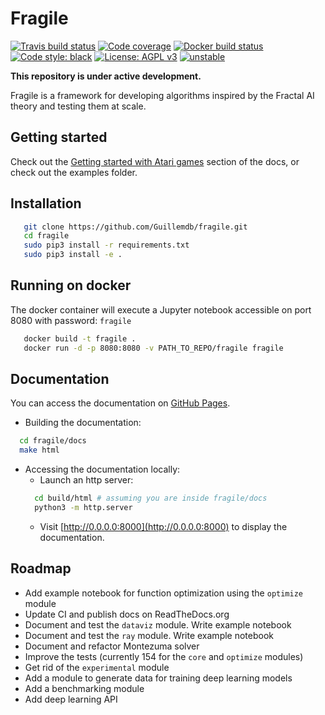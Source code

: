 # Fragile
[![Travis build status](https://travis-ci.org/guillemdb/fragile.svg)](https://travis-ci.org/guillemdb/fragile)
[![Code coverage](https://codecov.io/github/guillemdb/fragile/coverage.svg)](https://codecov.io/github/guillemdb/fragile)
[![Docker build status](https://img.shields.io/docker/build/guillemdb/fragile.svg)](https://hub.docker.com/r/guillemdb/fragile)
[![Code style: black](https://img.shields.io/badge/code%20style-black-000000.svg)](https://github.com/ambv/black)
[![License: AGPL v3](https://img.shields.io/badge/License-AGPL%20v3-blue.svg)](https://www.gnu.org/licenses/agpl-3.0)
[![unstable](http://badges.github.io/stability-badges/dist/unstable.svg)](http://github.com/badges/stability-badges)

**This repository is under active development.**

Fragile is a framework for developing algorithms inspired by the Fractal AI theory and testing them at scale.

## Getting started 

Check out the [Getting started with Atari games](https://guillemdb.github.io/fragile/resources/getting_started.html) 
section of the docs, or check out the examples folder.

## Installation
```bash
   git clone https://github.com/Guillemdb/fragile.git
   cd fragile
   sudo pip3 install -r requirements.txt
   sudo pip3 install -e .
```

## Running on docker
The docker container will execute a Jupyter notebook accessible on port 8080 with password: `fragile`

```bash
   docker build -t fragile .
   docker run -d -p 8080:8080 -v PATH_TO_REPO/fragile fragile 
```

## Documentation

You can access the documentation on [GitHub Pages](https://guillemdb.github.io/fragile/).

* Building the documentation:
    
```bash
  cd fragile/docs
  make html
``` 

* Accessing the documentation locally:
    - Launch an http server:
    ```bash
      cd build/html # assuming you are inside fragile/docs
      python3 -m http.server      
    ```
    - Visit [http://0.0.0.0:8000](http://0.0.0.0:8000) to display the documentation.
    
## Roadmap

- Add example notebook for function optimization using the `optimize` module
- Update CI and publish docs on ReadTheDocs.org
- Document and test the `dataviz` module. Write example notebook
- Document and test the `ray` module. Write example notebook
- Document and refactor Montezuma solver
- Improve the tests (currently 154 for the `core` and `optimize` modules)
- Get rid of the `experimental` module
- Add a module to generate data for training deep learning models
- Add a benchmarking module
- Add deep learning API